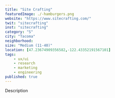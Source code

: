 ```yaml
---
title: "Site Crafting"
featuredImage: ./-hamburgers.png
website: "https://www.sitecrafting.com/"
twit: "sitecrafting"
inst: "sitecrafting"
category: "S"
city: "Tacoma"
neighborhood:
size: "Medium (11-40)"
location: [47.23674909356582,-122.43352191567101]
tags:
    - ux/ui
    - research
    - marketing
    - engineering
published: true
---
```


Description
